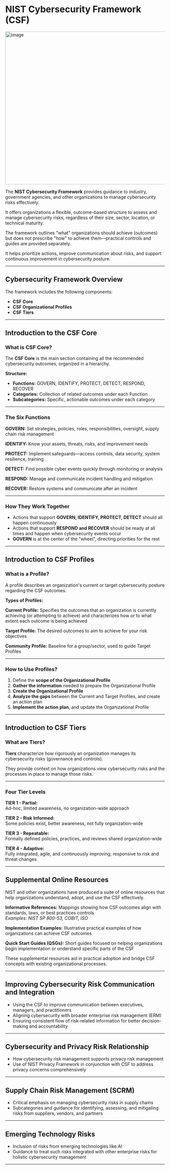 # NIST Cybersecurity Framework (CSF)

<img width="534" height="483" alt="image" src="https://github.com/user-attachments/assets/58c76b35-4434-4008-9cc3-ce05a6d51efc" />

The **NIST Cybersecurity Framework** provides guidance to industry, government agencies, and other organizations to manage cybersecurity risks effectively.

It offers organizations a flexible, outcome-based structure to assess and manage cybersecurity risks, regardless of their size, sector, location, or technical maturity.

The framework outlines "what" organizations should achieve (outcomes) but does not prescribe "how" to achieve them—practical controls and guides are provided separately.

It helps prioritize actions, improve communication about risks, and support continuous improvement in cybersecurity posture.

---

## Cybersecurity Framework Overview

The framework includes the following components:

- **CSF Core**
- **CSF Organizational Profiles**
- **CSF Tiers**

---

## Introduction to the CSF Core

### What is CSF Core?

The **CSF Core** is the main section containing all the recommended cybersecurity outcomes, organized in a hierarchy.

**Structure:**
- **Functions:** GOVERN, IDENTIFY, PROTECT, DETECT, RESPOND, RECOVER
- **Categories:** Collection of related outcomes under each Function
- **Subcategories:** Specific, actionable outcomes under each category

---

### The Six Functions

**GOVERN:** Set strategies, policies, roles, responsibilities, oversight, supply chain risk management

**IDENTIFY:** Know your assets, threats, risks, and improvement needs

**PROTECT:** Implement safeguards—access controls, data security, system resilience, training

**DETECT:** Find possible cyber events quickly through monitoring or analysis

**RESPOND:** Manage and communicate incident handling and mitigation

**RECOVER:** Restore systems and communicate after an incident

---

### How They Work Together

- Actions that support **GOVERN, IDENTIFY, PROTECT, DETECT** should all happen continuously
- Actions that support **RESPOND and RECOVER** should be ready at all times and happen when cybersecurity events occur
- **GOVERN** is at the center of the "wheel", directing priorities for the rest

---

## Introduction to CSF Profiles

### What is a Profile?

A profile describes an organization's current or target cybersecurity posture regarding the CSF outcomes.

**Types of Profiles:**

**Current Profile:** Specifies the outcomes that an organization is currently achieving (or attempting to achieve) and characterizes how or to what extent each outcome is being achieved

**Target Profile:** The desired outcomes to aim to achieve for your risk objectives

**Community Profile:** Baseline for a group/sector, used to guide Target Profiles

---

### How to Use Profiles?

1. Define the **scope of the Organizational Profile**
2. **Gather the information** needed to prepare the Organizational Profile
3. **Create the Organizational Profile**
4. **Analyze the gaps** between the Current and Target Profiles, and create an action plan
5. **Implement the action plan**, and update the Organizational Profile

---

## Introduction to CSF Tiers

### What are Tiers?

**Tiers** characterize how rigorously an organization manages its cybersecurity risks (governance and controls).

They provide context on how organizations view cybersecurity risks and the processes in place to manage those risks.

---

### Four Tier Levels

**TIER 1 - Partial:**  
Ad-hoc, limited awareness, no organization-wide approach

**TIER 2 - Risk Informed:**  
Some policies exist, better awareness, not fully organization-wide

**TIER 3 - Repeatable:**  
Formally defined policies, practices, and reviews shared organization-wide

**TIER 4 - Adaptive:**  
Fully integrated, agile, and continuously improving; responsive to risk and threat changes

---

## Supplemental Online Resources

NIST and other organizations have produced a suite of online resources that help organizations understand, adopt, and use the CSF effectively.

**Informative References:** Mappings showing how CSF outcomes align with standards, laws, or best practices controls  
*Examples: NIST SP 800-53, COBIT, ISO*

**Implementation Examples:** Illustrative practical examples of how organizations can achieve CSF outcomes

**Quick Start Guides (QSGs):** Short guides focused on helping organizations begin implementation or understand specific parts of the CSF

These supplemental resources aid in practical adoption and bridge CSF concepts with existing organizational processes.

---

## Improving Cybersecurity Risk Communication and Integration

- Using the CSF to improve communication between executives, managers, and practitioners
- Aligning cybersecurity with broader enterprise risk management (ERM)
- Ensuring consistent flow of risk-related information for better decision-making and accountability

---

## Cybersecurity and Privacy Risk Relationship

- How cybersecurity risk management supports privacy risk management
- Use of NIST Privacy Framework in conjunction with CSF to address privacy concerns comprehensively

---

## Supply Chain Risk Management (SCRM)

- Critical emphasis on managing cybersecurity risks in supply chains
- Subcategories and guidance for identifying, assessing, and mitigating risks from suppliers, vendors, and partners

---

## Emerging Technology Risks

- Inclusion of risks from emerging technologies like AI
- Guidance to treat such risks integrated with other enterprise risks for holistic cybersecurity management

---
